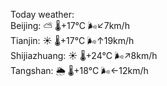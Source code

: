 Today weather:  
Beijing: ⛅️  🌡️+17°C 🌬️↙7km/h  
Tianjin: ☀️   🌡️+17°C 🌬️↑19km/h  
Shijiazhuang: ☀️   🌡️+24°C 🌬️↗8km/h  
Tangshan: 🌦   🌡️+18°C 🌬️←12km/h  
